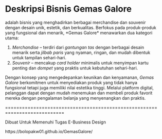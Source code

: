  <h1>Deskripsi Bisnis Gemas Galore</h1>
 
 <p>adalah bisnis yang menghadirkan berbagai merchandise dan souvenir dengan desain unik, estetik, dan berkualitas. Berfokus pada produk-produk yang fungsional dan menarik, *Gemas Galore* menawarkan dua kategori utama:  

1. *Merchandise* – terdiri dari *gantungan tas* dengan berbagai desain menarik serta *jilbab paris* yang nyaman, ringan, dan mudah dibentuk untuk tampilan sehari-hari.  
2. *Souvenir* – mencakup *card holder* minimalis untuk menyimpan kartu penting dan *dompet*  yang praktis untuk kebutuhan sehari-hari.  

Dengan konsep yang mengedepankan keunikan dan kenyamanan, *Gemas Galore* berkomitmen untuk menyediakan produk yang tidak hanya fungsional tetapi juga memiliki nilai estetika tinggi. Melalui platform digital, pelanggan dapat dengan mudah menemukan dan membeli produk favorit mereka dengan pengalaman belanja yang menyenangkan dan praktis.
</p>


===========================================================================
<p>Dibuat Untuk Memenuhi Tugas E-Business Design</p>
https://bolopakw01.github.io/GemasGalore/
